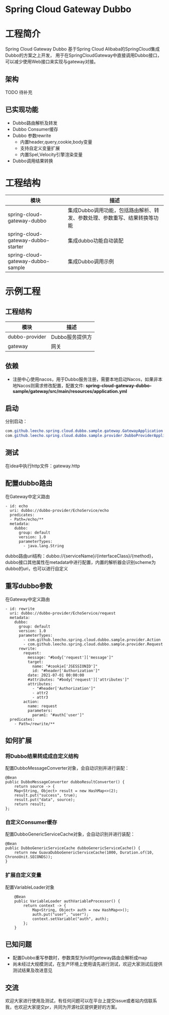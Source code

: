 # Spring Cloud Gateway Dubbo
# 工程简介
Spring Cloud Gateway Dubbo 基于Spring Cloud Alibaba的SpringCloud集成Dubbo的方案之上开发，
用于在SpringCloudGateway中直接调用Dubbo接口，可以减少使用Web接口来实现与gateway对接。
## 架构
TODO 待补充
## 已实现功能
* Dubbo路由解析及转发
* Dubbo Consumer缓存
* Dubbo 参数rewrite
    - 内置header,query,cookie,body变量
    - 支持自定义变量扩展
    - 内置Spel,Velocity引擎渲染变量
* Dubbo调用结果转换
# 工程结构
|  模块   | 描述  |
|  ----  | ----  |
| spring-cloud-gateway-dubbo  | 集成Dubbo调用功能，包括路由解析、转发、参数处理、参数重写、结果转换等功能 |
| spring-cloud-gateway-dubbo-starter  | 集成dubbo功能自动装配 |
| spring-cloud-gateway-dubbo-sample  | 集成Dubbo调用示例 |

# 示例工程
## 工程结构
|  模块   | 描述  |
|  ----  | ----  |
| dubbo-provider | Dubbo服务提供方 |
| gateway  | 网关 |
## 依赖
* 注册中心使用nacos，用于Dubbo服务注册，需要本地启动Nacos，如果非本地Nacos则需求修改配置，配置文件: **spring-cloud-gateway-dubbo-sample/gateway/src/main/resources/application.yml**

## 启动
分别启动：
```java
com.github.leecho.spring.cloud.dubbo.sample.gateway.GatewayApplication
com.github.leecho.spring.cloud.dubbo.sample.provider.DubboProviderApplication
```
## 测试
在idea中执行http文件：gateway.http

## 配置dubbo路由
在Gateway中定义路由
```
- id: echo
  uri: dubbo://dubbo-provider/EchoService/echo
  predicates:
  - Path=/echo/**
  metadata:
    dubbo:
      group: default
      version: 1.0
      parameterTypes:
        - java.lang.String
```
dubbo路由uri结构：dubbo://{serviceName}/{interfaceClass}/{method}，dubbo接口其他属性在metadata中进行配置，内置的解析器会识别scheme为dubbo的uri，也可以进行自定义

## 重写dubbo参数
在Gateway中定义路由
```
- id: rewrite
  uri: dubbo://dubbo-provider/EchoService/request
  metadata:
    dubbo:
      group: default
      version: 1.0
      parameterTypes:
        - com.github.leecho.spring.cloud.dubbo.sample.provider.Action
        - com.github.leecho.spring.cloud.dubbo.sample.provider.Request
      rewrite:
        request:
          message: "#body['request']['message']"
          target:
            name: "#cookie['JSESSIONID']"
            id: "#header['Authorization']"
          date: 2021-07-01 00:00:00
          #attributes: "#body['request']['attributes']"
          attributes:
            - "#header['Authorization']"
            - attr2
            - attr3
        action:
          name: request
          parameters:
            param1: "#auth['user']"
  predicates:
    - Path=/rewrite/**
```
## 如何扩展
### 将Dubbo结果转成成自定义结构
配置DubboMessageConverter对象，会自动识别并进行装配：
```
@Bean
public DubboMessageConverter dubboResultConverter() {
    return source -> {
    Map<String, Object> result = new HashMap<>(2);
    result.put("success", true);
    result.put("data", source);
    return result;
};
```
### 自定义Consumer缓存
配置DubboGenericServiceCache对象，会自动识别并进行装配：

```
@Bean
public DubboGenericServiceCache dubboGenericServiceCache() {
    return new GuavaDubboGenericServiceCache(1000, Duration.of(10, ChronoUnit.SECONDS));
}
```

### 扩展自定义变量
配置VariableLoader对象

```
	@Bean
	public VariableLoader authVariableProcessor() {
		return context -> {
			Map<String, Object> auth = new HashMap<>();
			auth.put("user", "user");
			context.setVariable("auth", auth);
		};
	}

```

## 已知问题
* 配置Dubbo重写参数时，参数类型为list时geteway路由会解析成map
* 尚未经过大规模测试，在生产环境上使用请先进行测试，欢迎大家测试后提供测试结果及改进意见

## 交流
欢迎大家进行使用及测试，有任何问题可以在平台上提交issue或者站内信联系我，也欢迎大家提交pr，共同为开源社区提供更好的方案。